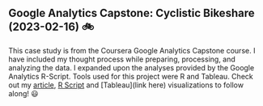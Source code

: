 ## Google Analytics Capstone: Cyclistic Bikeshare (2023-02-16) :bike:

This case study is from the Coursera Google Analytics Capstone course. I have included my thought process while preparing, processing, and analyzing the data. I expanded upon the analyses provided by the Google Analytics R-Script. Tools used for this project were R and Tableau. Check out my <a href= https://hjkissinger.info/articles/>article</a>, <a href="https://github.com/hjkissinger/Coursera-GA-Capstone/blob/main/2023-02-16-GA-CaseStudy1.Rmd">R Script</a> and [Tableau](link here) visualizations to follow along! :smiley:
